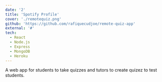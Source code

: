 ```yaml
---
date: '2'
title: 'Spotify Profile'
cover: './remotequiz.png'
github: 'https://github.com/rafiquecudjoe/remote-quiz-app'
external: '#'
tech:
  - React
  - Node.js
  - Express
  - MongoDB
  - Heroku
---
```


A web app for students to take quizzes and tutors to create quizez to test students.
